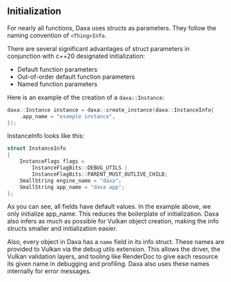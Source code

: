 ## Initialization

For nearly all functions, Daxa uses structs as parameters. They follow the naming convention of `<Thing>Info`.

There are several significant advantages of struct parameters in conjunction with c++20 designated initialization:

* Default function parameters
* Out-of-order default function parameters
* Named function parameters

Here is an example of the creation of a `daxa::Instance`:

```cpp
daxa::Instance instance = daxa::create_instance(daxa::InstanceInfo{
    .app_name = "example instance",
});
```

InstanceInfo looks like this:

```cpp
struct InstanceInfo
{
    InstanceFlags flags =
        InstanceFlagBits::DEBUG_UTILS |
        InstanceFlagBits::PARENT_MUST_OUTLIVE_CHILD;
    SmallString engine_name = "daxa";
    SmallString app_name = "daxa app";
};
```

As you can see, all fields have default values. In the example above, we only initialize app_name. This reduces the boilerplate of initialization. Daxa also infers as much as possible for Vulkan object creation, making the info structs smaller and initialization easier.

Also, every object in Daxa has a `name` field in its info struct. These names are provided to Vulkan via the debug utils extension. This allows the driver, the Vulkan validation layers, and tooling like RenderDoc to give each resource its given name in debugging and profiling. Daxa also uses these names internally for error messages.
